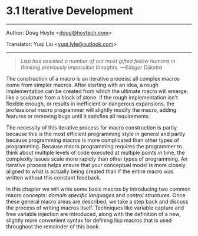 # 3.1 Iterative Development
---

Author: Doug Hoyte <[doug@hoytech.com](mailto:doug@hoytech.com)>

Translator: Yuqi Liu <[yuqi.lyle@outlook.com](mailto:yuqi.lyle@outlook.com)>

---



> _Lisp has assisted a number of our most gifted fellow humans in thinking_
> _previously impossible thoughts. —Edsger Dijkstra_



The construction of a macro is an iterative process: all complex macros come from simpler macros. After starting with an idea, a rough implementation can be created from which the ultimate macro will emerge, like a sculpture from a block of stone. If the rough implementation isn't flexible enough, or results in inefficient or dangerous expansions, the professional macro programmer will slightly modify the macro, adding features or removing bugs until it satisfies all requirements.


The necessity of this iterative process for macro construction is partly because this is the most efficient programming style in general and partly because programming macros is more complicated than other types of programming. Because macro programming requires the programmer to think about multiple levels of code executed at multiple points in time, the complexity issues scale more rapidly than other types of programming. An iterative process helps ensure that your conceptual model is more closely aligned to what is actually being created than if the entire macro was written without this constant feedback.


In this chapter we will write some basic macros by introducing two common macro concepts: _domain specific languages_ and _control structures_. Once these general macro areas are described, we take a step back and discuss the process of writing macros itself. Techniques like variable capture and free variable injection are introduced, along with the definition of a new, slightly more convenient syntax for defining lisp macros that is used throughout the remainder of this book.
